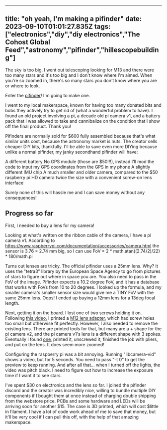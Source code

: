 
---
title: "oh yeah, I'm making a pifinder"
date: 2023-09-10T01:01:27.835Z
tags: ["electronics","diy","diy electronics","The Cohost Global Feed","astronomy","pifinder","hillescopebuilding"]
---

The sky is too big. I went out telescoping looking for M13 and there were too many stars and it's too big and I don't know where I'm aimed. When you're so zoomed in, there's so many stars you don't know where you are or where to look.

Enter the [pifinder](https://www.pifinder.io/)! I'm going to make one.

I went to my local makerspace, known for having too many donated bits and bobs they actively try to get rid of (what a wonderful problem to have). I found an old project involving a pi, a decade old pi camera v1, and a battery pack that I was allowed to take and cannibalize on the condition that I show off the final product. Thank you!

Pifinders are normally sold for $600 fully assembled because that's what similar units cost, because the astronomy market is nuts. The creator sells cheaper DIY kits, thankfully. I'll be able to save even more DIYing because unlike a normal pifinder, my janky secondhand pifinder will have:

A different battery
No GPS module (those are $50!!!), instead I'll mod the code to input my GPS coordinates from the GPS in my phone
A slightly different IMU chip
A much smaller and older camera, compared to the $50 raspberry pi HD camera twice the size with a convenient screw-on lens interface

Surely none of this will hassle me and I can save money without any consequences!

## Progress so far

First, I needed to buy a lens for my camera!

Looking at what's written on the ribbon cable of the camera, I have a pi camera v1. According to https://www.raspberrypi.com/documentation/accessories/camera.html the sensor is 3.76 × 2.74 mm big, so I can use FoV = 2 * math.atan((2.74/2)/22) * 180/math.pi

Turns out lenses are tricky. The official pifinder uses a 25mm lens. Why? It uses the "tetra3" library by the European Space Agency to go from pictures of stars to figure out where in space you are. You also need to pass in the FoV of the image. Pifinder expects a 10.2 degree FoV, and it has a database that works with FoVs from 10 to 20 degrees. I looked up the formula, and my smaller camera's smaller sensor size would give me a TINY FoV with the same 25mm lens. Oops! I ended up buying a 12mm lens for a 13deg focal length.

Next, getting it on the board. I lost one of two screws holding it on. Following [this video]( https://yewtu.be/watch?v=CcVJpsuHvjQ ), I printed a [M12 lens adapter](https://www.printables.com/model/118467-m12-mount-adapter-for-raspberry-pi-camera-13v-and-), which had screw holes too small but otherwise fit perfectly. However, I also needed to remove the existing lens. There are printed tools for that, but many are a + shape for the pi camera v2, and the pi camera v1's lens is a different shape with 3 spokes. Eventually I found [one](https://www.thingiverse.com/thing:5816480 ), printed it, unscrewed it, finished the job with pliers, and put on the lens. It does seem more zoomed!

Configuring the raspberry pi was a bit annoying. Running "libcamera-vid" shows a video, but for 5 seconds. You need to pass "-t 0" to get the preview to keep running. And after all that... when I turned off the lights, the video was pitch black. I need to figure out how to increase the exposure time if I want it to see stars.

I've spent $30 on electronics and the lens so far. I joined the pifinder discord and the creator was incredibly nice, willing to bundle multiple DIY components if I bought them at once instead of charging double shipping from the webstore price. PCBs and some hardware and LEDs will be arriving soon for another $15. The case is 3D printed, which will cost $little in filament. I have a lot of code work ahead of me to save that money, but it'll be very cool if I can pull this off, with the help of that amazing makerspace.

